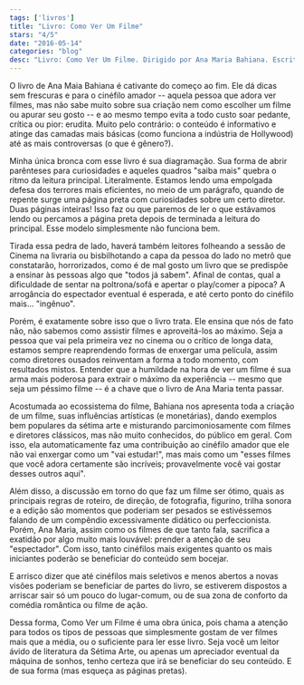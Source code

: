 ```yaml
---
tags: ['livros']
title: "Livro: Como Ver Um Filme"
stars: "4/5"
date: "2016-05-14"
categories: "blog"
desc: "Livro: Como Ver Um Filme. Dirigido por Ana Maria Bahiana. Escrito por Ana Maria Bahiana."
---
```

O livro de Ana Maia Bahiana é cativante do começo ao fim. Ele dá dicas sem frescuras e para o cinéfilo amador -- aquela pessoa que adora ver filmes, mas não sabe muito sobre sua criação nem como escolher um filme ou apurar seu gosto -- e ao mesmo tempo evita a todo custo soar pedante, crítica ou pior: erudita. Muito pelo contrário: o conteúdo é informativo e atinge das camadas mais básicas (como funciona a indústria de Hollywood) até as mais controversas (o que é gênero?).

Minha única bronca com esse livro é sua diagramação. Sua forma de abrir parênteses para curiosidades e aqueles quadros "saiba mais" quebra o ritmo da leitura principal. Literalmente. Estamos lendo uma empolgada defesa dos terrores mais eficientes, no meio de um parágrafo, quando de repente surge uma página preta com curiosidades sobre um certo diretor. Duas páginas inteiras! Isso faz ou que paremos de ler o que estávamos lendo ou percamos a página preta depois de terminada a leitura do principal. Esse modelo simplesmente não funciona bem.

Tirada essa pedra de lado, haverá também leitores folheando a sessão de Cinema na livraria ou bisbilhotando a capa da pessoa do lado no metrô que constatarão, horrorizados, como é de mal gosto um livro que se predispõe a ensinar às pessoas algo que "todos já sabem". Afinal de contas, qual a dificuldade de sentar na poltrona/sofá e apertar o play/comer a pipoca? A arrogância do espectador eventual é esperada, e até certo ponto do cinéfilo mais... "ingênuo".

Porém, é exatamente sobre isso que o livro trata. Ele ensina que nós de fato não, não sabemos como assistir filmes e aproveitá-los ao máximo. Seja a pessoa que vai pela primeira vez no cinema ou o crítico de longa data, estamos sempre reaprendendo formas de enxergar uma película, assim como diretores ousados reinventam a forma a todo momento, com resultados mistos. Entender que a humildade na hora de ver um filme é sua arma mais poderosa para extrair o máximo da experiência -- mesmo que seja um péssimo filme -- é a chave que o livro de Ana Maria tenta passar.

Acostumada ao ecossistema do filme, Bahiana nos apresenta toda a criação de um filme, suas influências artísticas (e monetárias), dando exemplos bem populares da sétima arte e misturando parcimoniosamente com filmes e diretores clássicos, mas não muito conhecidos, do público em geral. Com isso, ela automaticamente faz uma contribuição ao cinéfilo amador que ele não vai enxergar como um "vai estudar!", mas mais como um "esses filmes que você adora certamente são incríveis; provavelmente você vai gostar desses outros aqui".

Além disso, a discussão em torno do que faz um filme ser ótimo, quais as principais regras de roteiro, de direção, de fotografia, figurino, trilha sonora e a edição são momentos que poderiam ser pesados se estivéssemos falando de um compêndio excessivamente didático ou perfeccionista. Porém, Ana Maria, assim como os filmes de que tanto fala, sacrifica a exatidão por algo muito mais louvável: prender a atenção de seu "espectador". Com isso, tanto cinéfilos mais exigentes quanto os mais iniciantes poderão se beneficiar do conteúdo sem bocejar.

E arrisco dizer que até cinéfilos mais seletivos e menos abertos a novas visões poderiam se beneficiar de partes do livro, se estiverem dispostos a arriscar sair só um pouco do lugar-comum, ou de sua zona de conforto da comédia romântica ou filme de ação.

Dessa forma, Como Ver um Filme é uma obra única, pois chama a atenção para todos os tipos de pessoas que simplesmente gostam de ver filmes mais que a média, ou o suficiente para ler esse livro. Seja você um leitor ávido de literatura da Sétima Arte, ou apenas um apreciador eventual da máquina de sonhos, tenho certeza que irá se beneficiar do seu conteúdo. E de sua forma (mas esqueça as páginas pretas).
